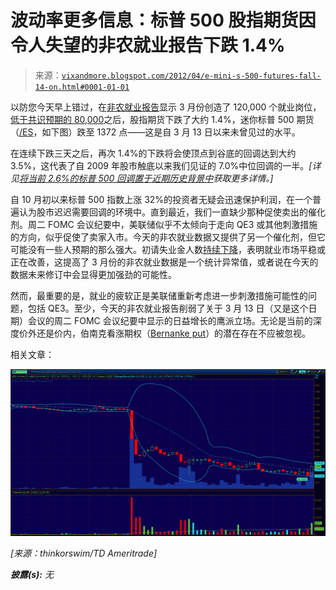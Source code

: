 <!--yml

分类：未分类

日期：2024-05-18 16:33:27

-->

# 波动率更多信息：标普 500 股指期货因令人失望的非农就业报告下跌 1.4%

> 来源：[`vixandmore.blogspot.com/2012/04/e-mini-s-500-futures-fall-14-on.html#0001-01-01`](http://vixandmore.blogspot.com/2012/04/e-mini-s-500-futures-fall-14-on.html#0001-01-01)

以防您今天早上错过，在[非农就业报告](http://vixandmore.blogspot.com/search/label/nonfarm%20payrolls)显示 3 月份创造了 120,000 个就业岗位，[低于共识预期的 80,000](http://www.bls.gov/news.release/empsit.nr0.htm)之后，股指期货下跌了大约 1.4%，迷你标普 500 期货（[/ES](http://vixandmore.blogspot.com/search/label/%2FES)，如下图）跌至 1372 点——这是自 3 月 13 日以来未曾见过的水平。

在连续下跌三天之后，再次 1.4%的下跌将会使顶点到谷底的回调达到大约 3.5%，这代表了自 2009 年股市触底以来我们见证的 7.0%中位回调的一半。*[详见[将当前 2.6%的标普 500 回调置于近期历史背景中](http://vixandmore.blogspot.com/2012/03/putting-current-26-spx-pullback-in.html)获取更多详情。]*

自 10 月初以来标普 500 指数上涨 32%的投资者无疑会迅速保护利润，在一个普遍认为股市迟迟需要回调的环境中。直到最近，我们一直缺少那种促使卖出的催化剂。周二 FOMC 会议纪要中，美联储似乎不太倾向于走向 QE3 或其他刺激措施的方向，似乎促使了卖家入市。今天的非农就业数据又提供了另一个催化剂，但它可能没有一些人预期的那么强大。初请失业金人数[持续下降](http://www.dol.gov/opa/media/press/eta/ui/eta20120617.htm)，表明就业市场平稳或正在改善，这提高了 3 月份的非农就业数据是一个统计异常值，或者说在今天的数据未来修订中会显得更加强劲的可能性。

然而，最重要的是，就业的疲软正是美联储重新考虑进一步刺激措施可能性的问题，包括 QE3。至少，今天的非农就业报告削弱了关于 3 月 13 日（又是这个日期）会议的周二 FOMC 会议纪要中显示的日益增长的鹰派立场。无论是当前的深度价外还是价内，伯南克看涨期权（[Bernanke put](http://vixandmore.blogspot.com/search/label/Bernanke%20put)）的潜在存在不应被忽视。

相关文章：

![](img/e17ed43b6e45106478ec2741ebe5ad4a.png)

*[来源：thinkorswim/TD Ameritrade]*

***披露(s):*** *无*
